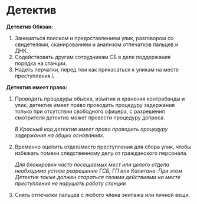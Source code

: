 # Детектив

**Детектив Обязан:**

1. Заниматься поиском и предоставлением улик, разговором со свидетелями, сканированием и анализом отпечатков пальцев и ДНК.
2. Содействовать другим сотрудникам СБ в деле поддержания порядка на станции.
3. Надеть перчатки, перед тем как прикасаться к уликам на месте преступления.\


**Детектив имеет право:**

1.  Проводить процедуры обыска, изъятия и хранения контрабанды и улик, детектив имеет право проводить процедуру задержания только при отсутствии свободного офицера, с разрешения смотрителя детектив может провести процедуру допроса.

    _В Красный код детектив имеет право проводить процедуру задержания на общих основаниях._
2.  Временно оцепить отдел/место преступления для сбора улик, чтобы избежать помехи следственному делу от гражданского персонала.

    _Для блокировки часто посещаемых мест или целого отдела необходимо устное разрешение ГСБ, ГП или Капитана. При этом Детектив также должен стараться своими действиями на месте преступления не нарушать работу станции_
3. Снять отпечатки пальцев с любого члена экипажа или личной вещи.
